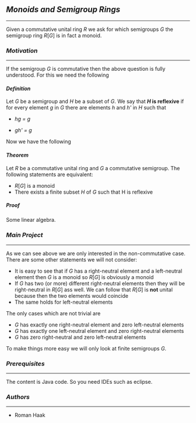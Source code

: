 ## _Monoids and Semigroup Rings_
---
Given a commutative unital ring _R_ we ask for which semigroups _G_ the semigroup ring _R_[_G_] is in fact a monoid.
### _Motivation_
---

If the semigroup _G_ is commutative then the above question is fully understood. For this we need the following

#### _Definition_

Let _G_ be a semigroup and _H_ be a subset of _G_. We say that **_H_ is reflexive** if for every element _g_ in _G_ there are elements _h_ and _h'_ in _H_ such that 

* _hg = g_ 

* _gh' = g_

Now we have the following 

#### _Theorem_

Let _R_ be a commutative unital ring and _G_ a commutative semigroup. The following statements are equivalent:

* _R_[_G_] is a monoid
* There exists a finite subset _H_ of _G_ such that H is reflexive

##### _Proof_ 
Some linear algebra.

### _Main Project_
---

As we can see above we are only interested in the non-commutative case. There are some other statements we will not consider:
* It is easy to see that if _G_ has a right-neutral element and a left-neutral element then _G_ is a monoid so _R_[_G_] is obviously a monoid
* If _G_ has two (or more) different right-neutral elements then they will be right-neutral in _R_[_G_] ass well. We can follow that _R_[_G_] is **not** unital because then the two elements would coincide
* The same holds for left-neutral elements

The only cases which are not trivial are
* _G_ has exactly one right-neutral element and zero left-neutral elements
* _G_ has exactly one left-neutral element and zero right-neutral elements
* _G_ has zero right-neutral and zero left-neutral elements

To make things more easy we will only look at finite semigroups _G_.

### _Prerequisites_
---
The content is Java code. So you need IDEs such as eclipse.

### _Authors_
---
* Roman Haak